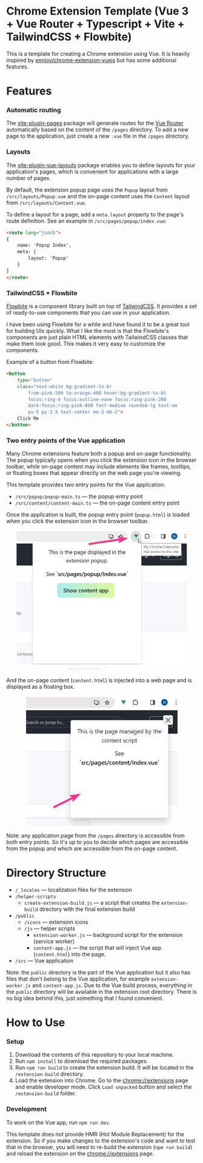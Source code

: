 # Chrome Extension Template (Vue 3 + Vue Router + Typescript + Vite + TailwindCSS + Flowbite)

This is a template for creating a Chrome extension using Vue. It is heavily inspired by [ennjoy/chrome-extension-vuejs](https://github.com/ennjoy/chrome-extension-vuejs) but has some additional features.

# Features

### Automatic routing

The [vite-plugin-pages](https://github.com/hannoeru/vite-plugin-pages) package will generate routes for the [Vue Router](https://router.vuejs.org/) automatically based on the content of the `/pages` directory. To add a new page to the application, just create a new `.vue` file in the `/pages` directory.

### Layouts

The [vite-plugin-vue-layouts](https://github.com/johncampionjr/vite-plugin-vue-layouts) package enables you to define layouts for your application's pages, which is convenient for applications with a large number of pages.

By default, the extension popup page uses the `Popup` layout from `/src/layouts/Popup.vue` and the on-page content uses the `Content` layout from `/src/layouts/Content.vue`.

To define a layout for a page, add a `meta.layout` property to the page's route definition. See an example in `/src/pages/popup/index.vue`:

```HTML
<route lang="json5">
{
    name: 'Popup Index',
    meta: {
        layout: 'Popup'
    }
}
</route>
```

### TailwindCSS + Flowbite

[Flowbite](https://flowbite.com/) is a component library built on top of [TailwindCSS](https://tailwindcss.com/). It provides a set of ready-to-use components that you can use in your application.

I have been using Flowbite for a while and have found it to be a great tool for building UIs quickly. What I like the most is that the Flowbite's components are just plain HTML elements with TailwindCSS classes that make them look good. This makes it very easy to customize the components.

Example of a button from Flowbite:

```HTML
<button 
    type="button"
    class="text-white bg-gradient-to-br 
        from-pink-500 to-orange-400 hover:bg-gradient-to-bl 
        focus:ring-4 focus:outline-none focus:ring-pink-200 
        dark:focus:ring-pink-800 font-medium rounded-lg text-sm 
        px-5 py-2.5 text-center me-2 mb-2">
    Click Me
</button>
```

### Two entry points of the Vue application

Many Chrome extensions feature both a popup and on-page functionality. The popup typically opens when you click the extension icon in the browser toolbar, while on-page content may include elements like frames, tooltips, or floating boxes that appear directly on the web page you're viewing.

This template provides two entry points for the Vue application:

- `/src/popup/popup-main.ts` &mdash; the popup entry point
- `/src/content/content-main.ts` &mdash; the on-page content entry point

Once the application is built, the popup entry point (`popup.html`) is loaded when you click the extension icon in the browser toolbar.

<p align="center">
    <img src="docs/popup.png" width="450">
</p>

And the on-page content (`content.html`) is injected into a web page and is displayed as a floating box.

<p align="center">
    <img src="docs/on-page-box.png" width="400">
</p>

Note: any application page from the `/pages` directory is accessible from both entry points. So it's up to you to decide which pages are accessible from the popup and which are accessible from the on-page content.

# Directory Structure

- `/_locales` &mdash; localization files for the extension
- `/helper-scripts`
  - `create-extension-build.js` &mdash; a script that creates the `extension-build` directory with the final extension build
- `/public`
  - `/icons` &mdash; extension icons
  - `/js` &mdash; helper scripts
    - `extension-worker.js` &mdash; background script for the extension (service worker)
    - `content-app.js` &mdash; the script that will inject Vue app (`content.html`) into the page.
- `/src` &mdash; Vue application

Note: the `public` directory is the part of the Vue application but it also has files that don't belong to the Vue application, for example  `extension-worker.js` and `content-app.js`. Due to the Vue build process, everything in the `public` directory will be available in the extension root directory. There is no big idea behind this, just something that I found convenient.

# How to Use

### Setup

1. Download the contents of this repository to your local machine.
2. Run `npm install` to download the required packages.
3. Run `npm run build` to create the extension build. It will be located in the `/extension-build` directory.
4. Load the extension into Chrome. Go to the [chrome://extensions](chrome://extensions) page and enable developer mode. Click `Load unpacked` button and select the `/extension-build` folder.

### Development

To work on the Vue app, run `npm run dev`.

This template does not provide HMR (Hot Module Replacement) for the extension. So if you make changes to the extension's code and want to test that in the browser, you will need to re-build the extension (`npm run build`) and reload the extension on the [chrome://extensions](chrome://extensions) page.

